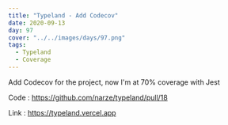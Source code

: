 ```yaml
---
title: "Typeland - Add Codecov"
date: 2020-09-13
day: 97
cover: "../../images/days/97.png"
tags:
  - Typeland
  - Coverage
---
```


Add Codecov for the project, now I'm at 70% coverage with Jest

Code : https://github.com/narze/typeland/pull/18

Link : https://typeland.vercel.app
